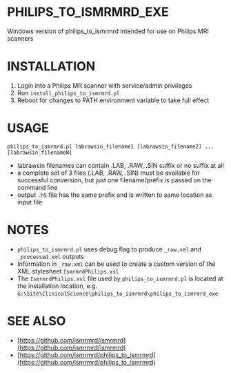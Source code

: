 # PHILIPS_TO_ISMRMRD_EXE
Windows version of philips_to_ismrmrd intended for use on Philips MRI scanners

# INSTALLATION
1. Login into a Philips MR scanner with service/admin privileges
2. Run `install_philips_to_ismrmrd.pl`
3. Reboot for changes to PATH environment variable to take full effect

# USAGE
`philips_to_ismrmrd.pl labrawsin_filename1 [labrawsin_filename2] ... [labrawsin_filenameN]`

* labrawsin filenames can contain .LAB, .RAW, .SIN suffix or no suffix at all
* a complete set of 3 files (.LAB, .RAW, .SIN) must be available for successful conversion, but just one filename/prefix is passed on the command line
* output `.h5` file has the same prefix and is written to same location as input file

# NOTES

* `philips_to_ismrmrd.pl` uses debug flag to produce `_raw.xml` and `_processed.xml` outputs
* Information in `_raw.xml` can be used to create a custom version of the XML stylesheet `IsmrmrdPhilips.xsl`
* The `IsmrmrdPhilips.xsl` file used by `philips_to_ismrmrd.pl` is located at the installation location, e.g. `G:\Site\ClinicalScience\philips_to_ismrmrd\philips_to_ismrmrd_exe`

# SEE ALSO
* [https://github.com/ismrmrd/ismrmrd](https://github.com/ismrmrd/ismrmrd)
* [https://github.com/ismrmrd/philips_to_ismrmrd](https://github.com/ismrmrd/philips_to_ismrmrd)

